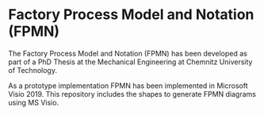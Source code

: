 # Factory Process Model and Notation (FPMN)

The Factory Process Model and Notation (FPMN) has been developed as part of a PhD Thesis at the Mechanical Engineering at Chemnitz University of Technology.

As a prototype implementation FPMN has been implemented in Microsoft Visio 2019.
This repository includes the shapes to generate FPMN diagrams using MS Visio.
